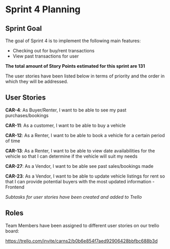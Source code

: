 # Sprint 4 Planning

## Sprint Goal

The goal of Sprint 4 is to implement the following main features:
- Checking out for buy/rent transactions
- View past transactions for user

**The total amount of Story Points estimated for this sprint are 131**

The user stories have been listed below in terms of priority and the order in which they will be addressed.


## User Stories

**CAR-4**: As Buyer/Renter, I want to be able to see my past purchases/bookings

**CAR-11**: As a customer, I want to be able to buy a vehicle

**CAR-12**: As a Renter, I want to be able to book a vehicle for a certain period of time

**CAR-13**: As a Renter, I want to be able to view date availabilities for the vehicle so that I can determine if the vehicle will suit my needs

**CAR-27**: As a Vendor, I want to be able see past sales/bookings made

**CAR-23**: As a Vendor, I want to be able to update vehicle listings for rent so that I can provide potential buyers with the most updated information - Frontend

*Subtasks for user stories have been created and added to Trello*


## Roles

Team Members have been assigned to different user stories on our trello board:

https://trello.com/invite/carns2/b0b6e854f7aed92906428bbfbc688b3d

